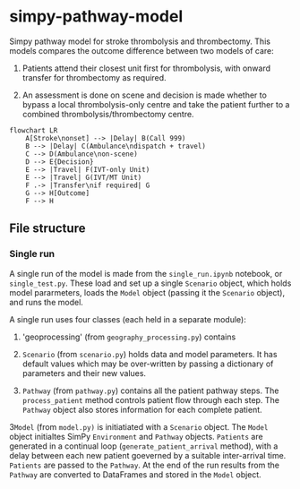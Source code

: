 # simpy-pathway-model

Simpy pathway model for stroke thrombolysis and thrombectomy. This models compares the outcome difference between two models of care:

1. Patients attend their closest unit first for thrombolysis, with onward transfer for thrombectomy as required.

2. An assessment is done on scene and decision is made whether to bypass a local thrombolysis-only centre and take the patient further to a combined thrombolysis/thrombectomy centre.

```mermaid
flowchart LR
    A[Stroke\nonset] --> |Delay| B(Call 999)
    B --> |Delay| C(Ambulance\ndispatch + travel)
    C --> D(Ambulance\non-scene)
    D --> E{Decision}
    E --> |Travel| F(IVT-only Unit)
    E --> |Travel| G(IVT/MT Unit)
    F .-> |Transfer\nif required| G
    G --> H[Outcome]
    F --> H
```

## File structure

### Single run

A single run of the model is made from the `single_run.ipynb` notebook, or `single_test.py`. These load and set up a single `Scenario` object, which holds model pararmeters, loads the `Model` object (passing it the `Scenario` object), and runs the model.

A single run uses four classes (each held in a separate module):

1. 'geoprocessing' (from `geography_processing.py`) contains 

1. `Scenario` (from `scenario.py`) holds data and model parameters. It has default values which may be over-written by passing a dictionary of parameters and their new values.

2. `Pathway` (from `pathway.py`) contains all the patient pathway steps. The `process_patient` method controls patient flow through each step. The `Pathway` object also stores information for each complete patient.

3`Model` (from `model.py)` is initiatiated with a `Scenario` object. The `Model` object initialtes SimPy `Environment` and `Pathway` objects. `Patients` are generated in a continual loop (`generate_patient_arrival` method), with a delay between each new patient goeverned by a suitable inter-arrival time. `Patients` are passed to the `Pathway`. At the end of the run results from the `Pathway` are converted to DataFrames and stored in the `Model` object. 